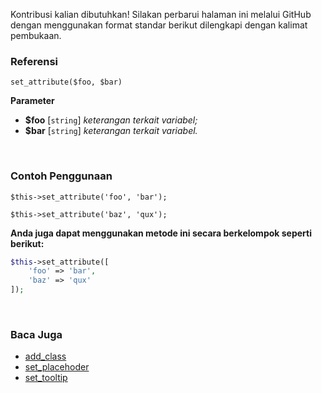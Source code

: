Kontribusi kalian dibutuhkan!
Silakan perbarui halaman ini melalui GitHub dengan menggunakan format standar berikut dilengkapi dengan kalimat pembukaan.

### Referensi
`set_attribute($foo, $bar)`

**Parameter**
* **$foo** [`string`] *keterangan terkait variabel;*
* **$bar** [`string`] *keterangan terkait variabel.*

&nbsp;

### Contoh Penggunaan
`$this->set_attribute('foo', 'bar');`

`$this->set_attribute('baz', 'qux');`

**Anda juga dapat menggunakan metode ini secara berkelompok seperti berikut:**
```php
$this->set_attribute([
    'foo' => 'bar',
    'baz' => 'qux'
]);
```

&nbsp;

### Baca Juga
* [add_class](./add_class)
* [set_placehoder](./set_placehoder)
* [set_tooltip](./set_tooltip)
